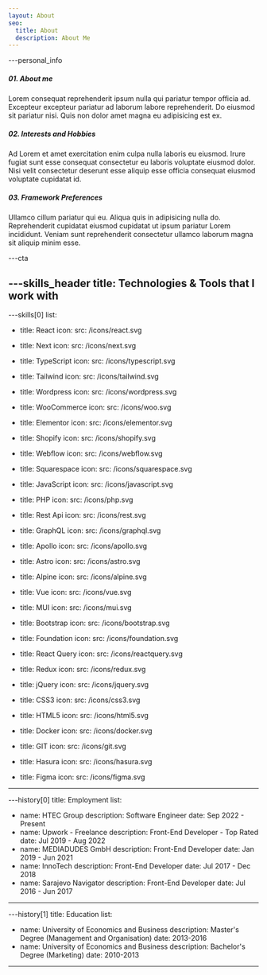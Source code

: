```yaml
---
layout: About
seo:
  title: About
  description: About Me
---
```




---personal_info
##### <span>01.</span> About me

Lorem consequat reprehenderit ipsum nulla qui pariatur tempor officia ad. Excepteur excepteur pariatur ad laborum labore reprehenderit. Do eiusmod sit pariatur nisi. Quis non dolor amet magna eu adipisicing est ex.

##### <span>02.</span> Interests and Hobbies

Ad Lorem et amet exercitation enim culpa nulla laboris eu eiusmod. Irure fugiat sunt esse consequat consectetur eu laboris voluptate eiusmod dolor. Nisi velit consectetur deserunt esse aliquip esse officia consequat eiusmod voluptate cupidatat id.

##### <span>03.</span> Framework Preferences

Ullamco cillum pariatur qui eu. Aliqua quis in adipisicing nulla do. Reprehenderit cupidatat eiusmod cupidatat ut ipsum pariatur Lorem incididunt. Veniam sunt reprehenderit consectetur ullamco laborum magna sit aliquip minim esse.



---cta


---skills_header
title: Technologies & Tools that I work with
---



---skills[0]
list:
  - title: React
    icon:
      src: /icons/react.svg
  - title: Next
    icon:
      src: /icons/next.svg
  - title: TypeScript
    icon:
      src: /icons/typescript.svg
  - title: Tailwind
    icon:
      src: /icons/tailwind.svg
  - title: Wordpress
    icon:
      src: /icons/wordpress.svg
  - title: WooCommerce
    icon:
      src: /icons/woo.svg
  - title: Elementor
    icon:
      src: /icons/elementor.svg
  - title: Shopify
    icon:
      src: /icons/shopify.svg
  - title: Webflow
    icon:
      src: /icons/webflow.svg
  - title: Squarespace
    icon:
      src: /icons/squarespace.svg
  - title: JavaScript
    icon:
      src: /icons/javascript.svg
  - title: PHP
    icon:
      src: /icons/php.svg
  - title: Rest Api
    icon:
      src: /icons/rest.svg
  - title: GraphQL
    icon:
      src: /icons/graphql.svg
  - title: Apollo
    icon:
      src: /icons/apollo.svg
  - title: Astro
    icon:
      src: /icons/astro.svg
  - title: Alpine
    icon:
      src: /icons/alpine.svg
  - title: Vue
    icon:
      src: /icons/vue.svg
  - title: MUI
    icon:
      src: /icons/mui.svg
  - title: Bootstrap
    icon:
      src: /icons/bootstrap.svg
  - title: Foundation
    icon:
      src: /icons/foundation.svg
  - title: React Query
    icon:
      src: /icons/reactquery.svg
  - title: Redux
    icon:
      src: /icons/redux.svg
  - title: jQuery
    icon:
      src: /icons/jquery.svg
  - title: CSS3
    icon:
      src: /icons/css3.svg
  - title: HTML5
    icon:
      src: /icons/html5.svg
  - title: Docker
    icon:
      src: /icons/docker.svg
  - title: GIT
    icon:
      src: /icons/git.svg

  - title: Hasura
    icon:
      src: /icons/hasura.svg
  - title: Figma
    icon:
      src: /icons/figma.svg
---



---history[0]
title: Employment
list:
  - name: HTEC Group
    description: Software Engineer
    date: Sep 2022 - Present
  - name: Upwork - Freelance
    description: Front-End Developer - Top Rated
    date: Jul 2019 - Aug 2022
  - name: MEDIADUDES GmbH
    description: Front-End Developer 
    date: Jan 2019 - Jun 2021
  - name: InnoTech
    description: Front-End Developer
    date: Jul 2017 - Dec 2018
  - name: Sarajevo Navigator
    description: Front-End Developer
    date: Jul 2016 - Jun 2017
---



---history[1]
title: Education
list:
  - name: University of Economics and Business
    description: Master's Degree (Management and Organisation)
    date: 2013-2016
  - name: University of Economics and Business
    description: Bachelor's Degree (Marketing)
    date: 2010-2013
---